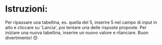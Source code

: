 # Istruzioni:

Per ripassare una tabellina, es. quella del 5, inserire 5 nel campo di input in alto e cliccare su 'Lancia', poi tentare una delle risposte proposte.
Per iniziare una nuova tabellina, inserire un nuovo valore e rilanciare.
Buon divertimento! 😊
